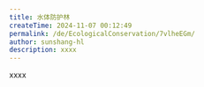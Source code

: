 ```yaml
---
title: 水体防护林
createTime: 2024-11-07 00:12:49
permalink: /de/EcologicalConservation/7vlheEGm/
author: sunshang-hl
description: xxxx
---
```


xxxx